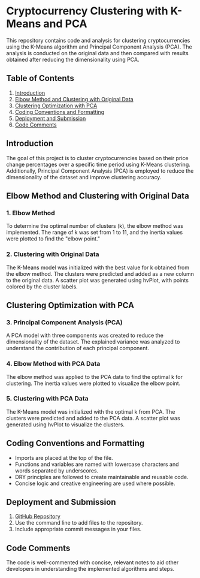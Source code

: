 # Cryptocurrency Clustering with K-Means and PCA

This repository contains code and analysis for clustering cryptocurrencies using the K-Means algorithm and Principal Component Analysis (PCA). The analysis is conducted on the original data and then compared with results obtained after reducing the dimensionality using PCA.

## Table of Contents

1. [Introduction](#introduction)
2. [Elbow Method and Clustering with Original Data](#elbow-method-and-clustering-with-original-data)
3. [Clustering Optimization with PCA](#clustering-optimization-with-pca)
4. [Coding Conventions and Formatting](#coding-conventions-and-formatting)
5. [Deployment and Submission](#deployment-and-submission)
6. [Code Comments](#code-comments)

## Introduction

The goal of this project is to cluster cryptocurrencies based on their price change percentages over a specific time period using K-Means clustering. Additionally, Principal Component Analysis (PCA) is employed to reduce the dimensionality of the dataset and improve clustering accuracy.

## Elbow Method and Clustering with Original Data

### 1. Elbow Method

To determine the optimal number of clusters (k), the elbow method was implemented. The range of k was set from 1 to 11, and the inertia values were plotted to find the "elbow point."

### 2. Clustering with Original Data

The K-Means model was initialized with the best value for k obtained from the elbow method. The clusters were predicted and added as a new column to the original data. A scatter plot was generated using hvPlot, with points colored by the cluster labels.

## Clustering Optimization with PCA

### 3. Principal Component Analysis (PCA)

A PCA model with three components was created to reduce the dimensionality of the dataset. The explained variance was analyzed to understand the contribution of each principal component.

### 4. Elbow Method with PCA Data

The elbow method was applied to the PCA data to find the optimal k for clustering. The inertia values were plotted to visualize the elbow point.

### 5. Clustering with PCA Data

The K-Means model was initialized with the optimal k from PCA. The clusters were predicted and added to the PCA data. A scatter plot was generated using hvPlot to visualize the clusters.

## Coding Conventions and Formatting

- Imports are placed at the top of the file.
- Functions and variables are named with lowercase characters and words separated by underscores.
- DRY principles are followed to create maintainable and reusable code.
- Concise logic and creative engineering are used where possible.

## Deployment and Submission

1. [GitHub Repository](<https://github.com/Fpolus/CryptoClustering>)
2. Use the command line to add files to the repository.
3. Include appropriate commit messages in your files.

## Code Comments

The code is well-commented with concise, relevant notes to aid other developers in understanding the implemented algorithms and steps.
